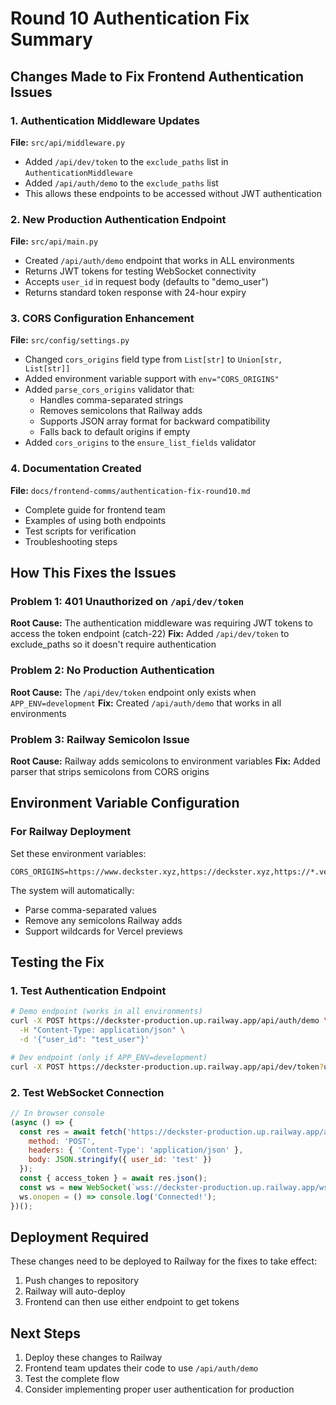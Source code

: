 # Round 10 Authentication Fix Summary

## Changes Made to Fix Frontend Authentication Issues

### 1. Authentication Middleware Updates
**File:** `src/api/middleware.py`
- Added `/api/dev/token` to the `exclude_paths` list in `AuthenticationMiddleware`
- Added `/api/auth/demo` to the `exclude_paths` list
- This allows these endpoints to be accessed without JWT authentication

### 2. New Production Authentication Endpoint
**File:** `src/api/main.py`
- Created `/api/auth/demo` endpoint that works in ALL environments
- Returns JWT tokens for testing WebSocket connectivity
- Accepts `user_id` in request body (defaults to "demo_user")
- Returns standard token response with 24-hour expiry

### 3. CORS Configuration Enhancement
**File:** `src/config/settings.py`
- Changed `cors_origins` field type from `List[str]` to `Union[str, List[str]]`
- Added environment variable support with `env="CORS_ORIGINS"`
- Added `parse_cors_origins` validator that:
  - Handles comma-separated strings
  - Removes semicolons that Railway adds
  - Supports JSON array format for backward compatibility
  - Falls back to default origins if empty
- Added `cors_origins` to the `ensure_list_fields` validator

### 4. Documentation Created
**File:** `docs/frontend-comms/authentication-fix-round10.md`
- Complete guide for frontend team
- Examples of using both endpoints
- Test scripts for verification
- Troubleshooting steps

## How This Fixes the Issues

### Problem 1: 401 Unauthorized on `/api/dev/token`
**Root Cause:** The authentication middleware was requiring JWT tokens to access the token endpoint (catch-22)
**Fix:** Added `/api/dev/token` to exclude_paths so it doesn't require authentication

### Problem 2: No Production Authentication
**Root Cause:** The `/api/dev/token` endpoint only exists when `APP_ENV=development`
**Fix:** Created `/api/auth/demo` that works in all environments

### Problem 3: Railway Semicolon Issue
**Root Cause:** Railway adds semicolons to environment variables
**Fix:** Added parser that strips semicolons from CORS origins

## Environment Variable Configuration

### For Railway Deployment
Set these environment variables:
```
CORS_ORIGINS=https://www.deckster.xyz,https://deckster.xyz,https://*.vercel.app,http://localhost:3000,http://localhost:5173
```

The system will automatically:
- Parse comma-separated values
- Remove any semicolons Railway adds
- Support wildcards for Vercel previews

## Testing the Fix

### 1. Test Authentication Endpoint
```bash
# Demo endpoint (works in all environments)
curl -X POST https://deckster-production.up.railway.app/api/auth/demo \
  -H "Content-Type: application/json" \
  -d '{"user_id": "test_user"}'

# Dev endpoint (only if APP_ENV=development)
curl -X POST https://deckster-production.up.railway.app/api/dev/token?user_id=test_user
```

### 2. Test WebSocket Connection
```javascript
// In browser console
(async () => {
  const res = await fetch('https://deckster-production.up.railway.app/api/auth/demo', {
    method: 'POST',
    headers: { 'Content-Type': 'application/json' },
    body: JSON.stringify({ user_id: 'test' })
  });
  const { access_token } = await res.json();
  const ws = new WebSocket(`wss://deckster-production.up.railway.app/ws?token=${access_token}`);
  ws.onopen = () => console.log('Connected!');
})();
```

## Deployment Required

These changes need to be deployed to Railway for the fixes to take effect:
1. Push changes to repository
2. Railway will auto-deploy
3. Frontend can then use either endpoint to get tokens

## Next Steps

1. Deploy these changes to Railway
2. Frontend team updates their code to use `/api/auth/demo`
3. Test the complete flow
4. Consider implementing proper user authentication for production